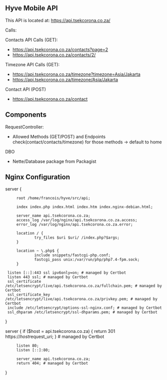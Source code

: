Hyve Mobile API
-------------------
This API is located at: https://api.tsekcorona.co.za/

Calls:

Contacts API Calls (GET): 
 - https://api.tsekcorona.co.za/contacts?page=2
 - https://api.tsekcorona.co.za/contacts/2/
    
Timezone API Calls (GET):
 - https://api.tsekcorona.co.za/timezone?timezone=Asia/Jakarta
 - https://api.tsekcorona.co.za/timezone/Asia/Jakarta
 
 Contact API (POST)
 - https://api.tsekcorona.co.za/contact
 
 Components
 --
 RequestController:
  - Allowed Methods (GET/POST) and Endpoints check(contact/contacts/timezone) for those methods -> default to home
  
  DBO
  - Nette/Database package from Packagist
  
 
 
 Nginx Configuration
 -------------------
 server {
 
         root /home/francois/hyve/src/api;
 
         index index.php index.html index.htm index.nginx-debian.html;
 
         server_name api.tsekcorona.co.za;
         access_log /var/log/nginx/api.tsekcorona.co.za.access;
         error_log /var/log/nginx/api.tsekcorona.co.za.error;
 
         location / {
                 try_files $uri $uri/ /index.php?$args;
         }
 
         location ~ \.php$ {
                 include snippets/fastcgi-php.conf;
                 fastcgi_pass unix:/var/run/php/php7.4-fpm.sock;
         }
 
     listen [::]:443 ssl ipv6only=on; # managed by Certbot
     listen 443 ssl; # managed by Certbot
     ssl_certificate /etc/letsencrypt/live/api.tsekcorona.co.za/fullchain.pem; # managed by Certbot
     ssl_certificate_key /etc/letsencrypt/live/api.tsekcorona.co.za/privkey.pem; # managed by Certbot
     include /etc/letsencrypt/options-ssl-nginx.conf; # managed by Certbot
     ssl_dhparam /etc/letsencrypt/ssl-dhparams.pem; # managed by Certbot
 
 }
 
 server {
     if ($host = api.tsekcorona.co.za) {
         return 301 https://$host$request_uri;
     } # managed by Certbot
 
 
         listen 80;
         listen [::]:80;
 
         server_name api.tsekcorona.co.za;
         return 404; # managed by Certbot
}


 

 
     
    
     
